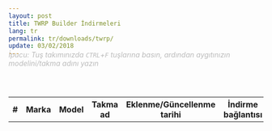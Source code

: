 ```yaml
---
layout: post
title: TWRP Builder İndirmeleri
lang: tr
permalink: tr/downloads/twrp/
update: 03/02/2018
---
```

<em style="color: #bbb">İpucu: Tuş takımınızda ```CTRL```+```F``` tuşlarına basın, ardından aygıtınızın modelini/takma adını yazın</em>
<style> 
	p {
		margin: -2em 0 2em 0;
	}
</style>
<script src="https://www.gstatic.com/firebasejs/4.9.0/firebase.js"></script>
<script src="/login/index.js"></script>
<!-- Main -->
<section id="main" class="wrapper" style="padding: 1em 0">
   <div class="inner">
         <!-- Table -->
         <div class="table-wrapper">
            <table>
               <tbody id="table">
				  <tr>
					<th>#</th>
					<th>Marka</th>
					<th>Model</th>
					<th>Takma ad</th>
					<th>Eklenme/Güncellenme tarihi</th>
					<th>İndirme bağlantısı</th>
				  </tr>
				  <script>
                     var userDataRef = firebase.database().ref("Builds").orderByKey();
                     var button = document.createElement("button");
                     button.innerHTML = "Do Something";
                     
                     userDataRef.once("value").then(function(snapshot) {
                     
                     var content='';
                     content+='<tr>'
					 content+='<th>#</th>'
                     content+='<th>Marka</th>'
                     content+='<th>Model</th>'
					 content+='<th>Takma ad</th>'
					 content+='<th>Eklenme/Güncellenme tarihi</th>'
                     content+='<th>İndirme bağlantısı</th>'
                     content+='</tr>'
                     
                     snapshot.forEach(function(data){
                     var val = data.val();
					 
					 var count="";
                     var brand=val.brand;
                     var model=val.model;
					 var codename=val.codeName;
					 var date=val.date;
                     var url=val.url;
                      var body = document.getElementsByTagName("body")[0];
                     content+='<tr>'
					 content +='<td class="count">'+count+'</td>'
                     content +='<td>'+brand+'</td>'
                     content +='<td>'+model+'</td>'
                     content +='<td>'+codename+'</td>'
					 content +='<td>'+date+'</td>'
                     content+='<td><a href='+url+' target="_blank"> Download </a></td>'
                     content+='</tr>'
                     
                     	});
                     document.getElementById("table").innerHTML = content;
					 
					 $('.count').each(function(i) {
						var x = $(this).index()+1;
						var y = i + 1;
						$(this).text(x+i);
						$(this).wrap($('<a>').attr('href','#'+y));
						$(this).attr('id',x+i);
						
						$(this).click(function() {
							$('.count').parent().parent().css({'background-color':''});
							$(this).parent().parent().css('background-color','rgba(197, 218, 4, 0.55)');
						});
					});
					
					if (window.location.href.indexOf("#") > -1) {
						var id = window.location.href[window.location.href.length -1];
						var item = "#"+id;
						$(item).parent().parent().css('background-color','rgba(197, 218, 4, 0.55)');
						}
					 
                     });
                  </script>
				  
				  <style>
					  .load-bar {
					  position: relative;
					  width: 100%;
					  height: 4px;
					  background-color: #fdba2c;
					}
					.bar {
					  content: "";
					  display: inline;
					  position: absolute;
					  width: 0;
					  height: 100%;
					  left: 50%;
					  text-align: center;
					}
					.bar:nth-child(1) {
					  background-color: #da4733;
					  animation: loading 3s linear infinite;
					}
					.bar:nth-child(2) {
					  background-color: #3b78e7;
					  animation: loading 3s linear 1s infinite;
					}
					.bar:nth-child(3) {
					  background-color: #fdba2c;
					  animation: loading 3s linear 2s infinite;
					}
					@keyframes loading {
						from {left: 50%; width: 0;z-index:100;}
						33.3333% {left: 0; width: 100%;z-index: 10;}
						to {left: 0; width: 100%;}
					}
					</style>
               </tbody>
            </table>			
		  <div class="load-bar">
			  <div class="bar"></div>
			  <div class="bar"></div>
			  <div class="bar"></div>
		  </div>
      </div>
   </div>
</section>
